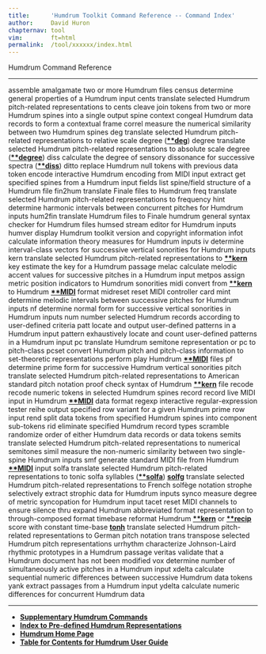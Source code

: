 ```yaml
---
title:		'Humdrum Toolkit Command Reference -- Command Index'
author:		David Huron
chapternav:	tool
vim:		ft=html
permalink:	/tool/xxxxxx/index.html
---
```


Humdrum Command Reference

  ------------------------------- -------------------------------------------------------------------------------------------------------------------------------------------------
  <span class="tool">assemble</span>   amalgamate two or more Humdrum files
  <span class="tool">census</span>       determine general properties of a Humdrum input
  <span class="tool">cents</span>         translate selected Humdrum pitch-related representations to cents
  <span class="tool">cleave</span>       join tokens from two or more Humdrum spines into a single output spine
  <span class="tool">context</span>     congeal Humdrum data records to form a contextual frame
  <span class="tool">correl</span>       measure the numerical similarity between two Humdrum spines
  <span class="tool">deg</span>             translate selected Humdrum pitch-related representations to relative scale degree ([**\*\*deg**](representations/deg.rep.html))
  <span class="tool">degree</span>       translate selected Humdrum pitch-related representations to absolute scale degree ([**\*\*degree**](representations/degree.rep.html))
  <span class="tool">diss</span>           calculate the degree of sensory dissonance for successive spectra ([**\*\*diss**](representations/diss.rep.html))
  <span class="tool">ditto</span>         replace Humdrum null tokens with previous data token
  <span class="tool">encode</span>       interactive Humdrum encoding from MIDI input
  <span class="tool">extract</span>     get specified spines from a Humdrum input
  <span class="tool">fields</span>       list spine/field structure of a Humdrum file
  <span class="tool">fin2hum</span>     translate Finale files to Humdrum
  <span class="tool">freq</span>           translate selected Humdrum pitch-related representations to frequency
  <span class="tool">hint</span>           determine harmonic intervals between concurrent pitches for Humdrum inputs
  <span class="tool">hum2fin</span>     translate Humdrum files to Finale
  <span class="tool">humdrum</span>     general syntax checker for Humdrum files
  <span class="tool">humsed</span>       stream editor for Humdrum inputs
  <span class="tool">humver</span>       display Humdrum toolkit version and copyright information
  <span class="tool">infot</span>         calculate information theory measures for Humdrum inputs
  <span class="tool">iv</span>               determine interval-class vectors for successive vertical sonorities for Humdrum inputs
  <span class="tool">kern</span>           translate selected Humdrum pitch-related representations to [**\*\*kern**](representations/kern.rep.html)
  <span class="tool">key</span>             estimate the key for a Humdrum passage
  <span class="tool">melac</span>         calculate melodic accent values for successive pitches in a Humdrum input
  <span class="tool">metpos</span>       assign metric position indicators to Humdrum sonorities
  <span class="tool">midi</span>           convert from [**\*\*kern**](representations/kern.rep.html) to Humdrum [**\*\*MIDI**](representations/MIDI.rep.html) format
  <span class="tool">midreset</span>   reset MIDI controller card
  <span class="tool">mint</span>           determine melodic intervals between successive pitches for Humdrum inputs
  <span class="tool">nf</span>               determine normal form for successive vertical sonorities in Humdrum inputs
  <span class="tool">num</span>             number selected Humdrum records according to user-defined criteria
  <span class="tool">patt</span>           locate and output user-defined patterns in a Humdrum input
  <span class="tool">pattern</span>     exhaustively locate and count user-defined patterns in a Humdrum input
  <span class="tool">pc</span>               translate Humdrum semitone representation or pc to pitch-class
  <span class="tool">pcset</span>         convert Humdrum pitch and pitch-class information to set-theoretic representations
  <span class="tool">perform</span>     play Humdrum [**\*\*MIDI**](representations/MIDI.rep.html) files
  <span class="tool">pf</span>               determine prime form for successive Humdrum vertical sonorities
  <span class="tool">pitch</span>         translate selected Humdrum pitch-related representations to American standard pitch notation
  <span class="tool">proof</span>         check syntax of Humdrum [**\*\*kern**](representations/kern.rep.html) file
  <span class="tool">recode</span>       recode numeric tokens in selected Humdrum spines
  <span class="tool">record</span>       record live MIDI input in Humdrum [**\*\*MIDI**](representations/MIDI.rep.html) data format
  <span class="tool">regexp</span>       interactive regular-expression tester
  <span class="tool">reihe</span>         output specified row variant for a given Humdrum prime row input
  <span class="tool">rend</span>           split data tokens from specified Humdrum spines into component sub-tokens
  <span class="tool">rid</span>             eliminate specified Humdrum record types
  <span class="tool">scramble</span>   randomize order of either Humdrum data records or data tokens
  <span class="tool">semits</span>       translate selected Humdrum pitch-related representations to numerical semitones
  <span class="tool">simil</span>         measure the non-numeric similarity between two single-spine Humdrum inputs
  <span class="tool">smf</span>             generate standard MIDI file from Humdrum [**\*\*MIDI**](representations/MIDI.rep.html) input
  <span class="tool">solfa</span>         translate selected Humdrum pitch-related representations to tonic solfa syllables ([**\*\*solfa**](representations/solfa.rep.html))
  [**solfg**](solfg.html)         translate selected Humdrum pitch-related representations to French solfège notation
  <span class="tool">strophe</span>     selectively extract strophic data for Humdrum inputs
  <span class="tool">synco</span>         measure degree of metric syncopation for Humdrum input
  <span class="tool">tacet</span>         reset MIDI channels to ensure silence
  <span class="tool">thru</span>           expand Humdrum abbreviated format representation to through-composed format
  <span class="tool">timebase</span>   reformat Humdrum [**\*\*kern**](representations/kern.rep.html) or [**\*\*recip**](representations/recip.rep.html) score with constant time-base
  [**tonh**](tonh.html)           translate selected Humdrum pitch-related representations to German pitch notation
  <span class="tool">trans</span>         transpose selected Humdrum pitch representations
  <span class="tool">urrhythm</span>   characterize Johnson-Laird rhythmic prototypes in a Humdrum passage
  <span class="tool">veritas</span>     validate that a Humdrum document has not been modified
  <span class="tool">vox</span>             determine number of simultaneously active pitches in a Humdrum input
  <span class="tool">xdelta</span>       calculate sequential numeric differences between successive Humdrum data tokens
  <span class="tool">yank</span>           extract passages from a Humdrum input
  <span class="tool">ydelta</span>       calculate numeric differences for concurrent Humdrum data
  ------------------------------- -------------------------------------------------------------------------------------------------------------------------------------------------


-   [**Supplementary Humdrum Commands**](../commands.more.html)
-   [**Index to Pre-defined Humdrum
    Representations**](representations.toc.html)
-   [**Humdrum Home Page**](index.html)
-   [**Table for Contents for Humdrum User Guide**](guide.toc.html)

